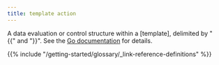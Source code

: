 ```yaml
---
title: template action
---
```


A data evaluation or control structure within a [template], delimited by "{{"&nbsp;and&nbsp;"}}". See the [Go&nbsp;documentation](https://pkg.go.dev/text/template#hdr-Actions) for details.

{{% include "/getting-started/glossary/_link-reference-definitions" %}}
